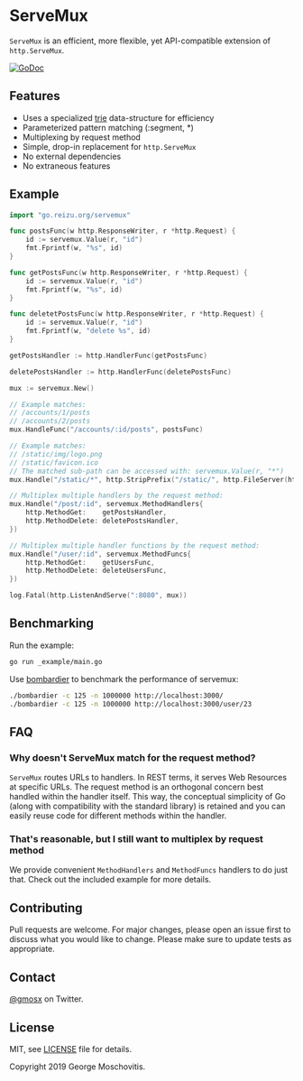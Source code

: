 # ServeMux

`ServeMux` is an efficient, more flexible, yet API-compatible extension of `http.ServeMux`.

[![GoDoc](https://godoc.org/go.reizu.org/servemux?status.svg)](https://godoc.org/go.reizu.org/servemux)

## Features

* Uses a specialized [trie](https://en.wikipedia.org/wiki/Trie) data-structure for efficiency
* Parameterized pattern matching (:segment, *)
* Multiplexing by request method
* Simple, drop-in replacement for `http.ServeMux`
* No external dependencies
* No extraneous features

## Example

```go
import "go.reizu.org/servemux"

func postsFunc(w http.ResponseWriter, r *http.Request) {
    id := servemux.Value(r, "id")
    fmt.Fprintf(w, "%s", id)
}

func getPostsFunc(w http.ResponseWriter, r *http.Request) {
    id := servemux.Value(r, "id")
    fmt.Fprintf(w, "%s", id)
}

func deletetPostsFunc(w http.ResponseWriter, r *http.Request) {
    id := servemux.Value(r, "id")
    fmt.Fprintf(w, "delete %s", id)
}

getPostsHandler := http.HandlerFunc(getPostsFunc)

deletePostsHandler := http.HandlerFunc(deletePostsFunc)

mux := servemux.New()

// Example matches:
// /accounts/1/posts
// /accounts/2/posts
mux.HandleFunc("/accounts/:id/posts", postsFunc)

// Example matches:
// /static/img/logo.png
// /static/favicon.ico
// The matched sub-path can be accessed with: servemux.Value(r, "*")
mux.Handle("/static/*", http.StripPrefix("/static/", http.FileServer(http.Dir("./static"))))

// Multiplex multiple handlers by the request method:
mux.Handle("/post/:id", servemux.MethodHandlers{
    http.MethodGet:    getPostsHandler,
    http.MethodDelete: deletePostsHandler,
})

// Multiplex multiple handler functions by the request method:
mux.Handle("/user/:id", servemux.MethodFuncs{
    http.MethodGet:    getUsersFunc,
    http.MethodDelete: deleteUsersFunc,
})

log.Fatal(http.ListenAndServe(":8080", mux))
```

## Benchmarking

Run the example:

```sh
go run _example/main.go
```

Use [bombardier](https://github.com/codesenberg/bombardier) to benchmark the performance of servemux:

```sh
./bombardier -c 125 -n 1000000 http://localhost:3000/
./bombardier -c 125 -n 1000000 http://localhost:3000/user/23
```

## FAQ

### Why doesn't ServeMux match for the request method?

`ServeMux` routes URLs to handlers. In REST terms, it serves Web Resources at specific URLs. The request method is an orthogonal concern best handled within the handler itself. This way, the conceptual simplicity of Go (along with compatibility with the standard library) is retained and you can easily reuse code for different methods within the handler.

### That's reasonable, but I still want to multiplex by request method

We provide convenient `MethodHandlers` and `MethodFuncs` handlers to do just that. Check out the included example for more details.

## Contributing

Pull requests are welcome. For major changes, please open an issue first to discuss what you would like to change. Please make sure to update tests as appropriate.

## Contact

[@gmosx](https://twitter.com/gmosx) on Twitter.

## License

MIT, see [LICENSE](./LICENSE) file for details.

Copyright 2019 George Moschovitis.
